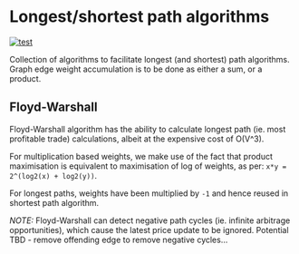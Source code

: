 # Longest/shortest path algorithms

[![test](https://github.com/konrads/best-path/workflows/test/badge.svg)](https://github.com/konrads/best-path/actions/workflows/test.yml)

Collection of algorithms to facilitate longest (and shortest) path algorithms. Graph edge weight accumulation is to be done as either a sum, or a product.

## Floyd-Warshall

Floyd-Warshall algorithm has the ability to calculate longest path (ie. most profitable trade) calculations, albeit at the expensive cost of O(V^3).

For multiplication based weights, we make use of the fact that product maximisation is equivalent to maximisation of log of weights, as per: `x*y = 2^(log2(x) + log2(y))`.

For longest paths, weights have been multiplied by `-1` and hence reused in shortest path algorithm.

_NOTE:_ Floyd-Warshall can detect negative path cycles (ie. infinite arbitrage opportunities), which cause the latest price update to be ignored.
Potential TBD - remove offending edge to remove negative cycles...
